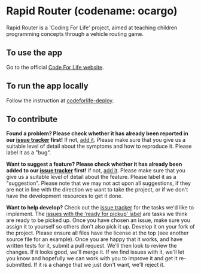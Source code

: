 # Rapid Router (codename: ocargo)

Rapid Router is a 'Coding For Life' project, aimed at teaching children programming concepts through a vehicle routing game.

## To use the app
Go to the official [Code For Life website](https://www.codeforlife.education/).

## To run the app locally
Follow the instruction at [codeforlife-deploy](http://github.com/ocadotechnology/codeforlife-deploy/).

## To contribute
__Found a problem? Please check whether it has already been reported in our [issue tracker](https://github.com/ocadotechnology/ocargo/issues) first!__ If not, [add it](https://github.com/ocadotechnology/ocargo/issues/new). Please make sure that you give us a suitable level of detail about the symptoms and how to reproduce it. Please label it as a "bug".

__Want to suggest a feature? Please check whether it has already been added to our [issue tracker](https://github.com/ocadotechnology/ocargo/issues) first!__ if not, [add it](https://github.com/ocadotechnology/ocargo/issues/new). Please make sure that you give us a suitable level of detail about the feature. Please label it as a "suggestion". Please note that we may not act upon all suggestions, if they are not in line with the direction we want to take the project, or if we don't have the development resources to get it done.

__Want to help develop?__ Check out the [issue tracker](https://github.com/ocadotechnology/ocargo/issues) for the tasks we'd like to implement. The [issues with the 'ready for pickup' label](https://github.com/ocadotechnology/ocargo/labels/ready%20for%20pickup) are tasks we think are ready to be picked up. Once you have chosen an issue, make sure you assign it to yourself so others don't also pick it up. Develop it on your fork of the project. Please ensure all files have the license at the top (see another source file for an example). Once you are happy that it works, and have written tests for it, submit a pull request. We'll then look to review the changes. If it looks good, we'll merge it. If we find issues with it, we'll let you know and hopefully we can work with you to improve it and get it re-submitted. If it is a change that we just don't want, we'll reject it.
